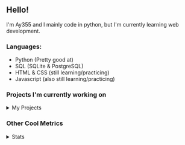 ## Hello!


I'm Ay355 and I mainly code in python, but I'm currently learning web development.


### Languages:
 - Python (Pretty good at)
 - SQL (SQLite & PostgreSQL)
 - HTML & CSS (still learning/practicing)
 - Javascript (also still learning/practicing)

 
### Projects I'm currently working on

<details>
 <summary>My Projects</summary>
<br>
 
[Standle](https://discord.com/oauth2/authorize?client_id=810345494223781899&scope=bot&permissions=8)
 - A multipurpose discord bot for your discord server. Has useful and fun commands for you to mess around with. Made with [discord.py](https://www.github.com/Rapptz/discord.py).

[RoboAy355](https://github.com/Ay-355/RoboAy355)
 - A personal discord bot that I use for random things.

[Asyncdictionary](https://github.com/Ay-355/asyncdictionary)
 - An async wrapper for a dictionary API. See the README for more info.

 
That's pretty much it, other stuff is closed-source cause I'm spending most of my time learning.
 
</details>


### Other Cool Metrics


<details>
<summary>Stats</summary>
<br>
 
<a href="https://github.com/Ay-355">
 <img align="center" src="https://github-readme-stats.vercel.app/api?username=Ay-355&theme=tokyonight&show_icons=true&count_private=true&hide_border=true" />
</a><a href="https://github.com/Ay-355">
  <img align="center" src="https://github-readme-stats.vercel.app/api/top-langs/?username=Ay-355&hide=toml,yaml,cmake&layout=compact&langs_count=8&theme=tokyonight&hide_border=true" />
</a>

 
&nbsp; <!-- Space character to put some space between the different stat types. -->

 
<!--START_SECTION:waka-->
**🐱 My Github Data** 

> 🏆 372 Contributions in the Year 2021
 > 
> 📦 991 Bytes Used in Github's Storage 
 > 
> 🚫 Not Opted to Hire
 > 
> 📜 8 Public Repositories 
 > 
> 🔑 2 Private Repositories  
 > 
**I'm a Night 🦉** 

```text
🌞 Morning    4 commits      ░░░░░░░░░░░░░░░░░░░░░░░░░   1.88% 
🌆 Daytime    94 commits     ███████████░░░░░░░░░░░░░░   44.13% 
🌃 Evening    104 commits    ████████████░░░░░░░░░░░░░   48.83% 
🌙 Night      11 commits     █░░░░░░░░░░░░░░░░░░░░░░░░   5.16%

```
📅 **I'm Most Productive on Friday** 

```text
Monday       35 commits     ████░░░░░░░░░░░░░░░░░░░░░   16.43% 
Tuesday      31 commits     ███░░░░░░░░░░░░░░░░░░░░░░   14.55% 
Wednesday    23 commits     ██░░░░░░░░░░░░░░░░░░░░░░░   10.8% 
Thursday     31 commits     ███░░░░░░░░░░░░░░░░░░░░░░   14.55% 
Friday       36 commits     ████░░░░░░░░░░░░░░░░░░░░░   16.9% 
Saturday     31 commits     ███░░░░░░░░░░░░░░░░░░░░░░   14.55% 
Sunday       26 commits     ███░░░░░░░░░░░░░░░░░░░░░░   12.21%

```


📊 **This Week I Spent My Time On** 

```text
💬 Programming Languages: 
Python                   3 hrs               ███████████████████████░░   91.8% 
TOML                     8 mins              █░░░░░░░░░░░░░░░░░░░░░░░░   4.54% 
Rust                     6 mins              ░░░░░░░░░░░░░░░░░░░░░░░░░   3.49% 
Other                    0 secs              ░░░░░░░░░░░░░░░░░░░░░░░░░   0.17%

🔥 Editors: 
VS Code                  3 hrs 16 mins       █████████████████████████   100.0%

🐱‍💻 Projects: 
Penguin-2.0              1 hr 23 mins        ██████████░░░░░░░░░░░░░░░   42.7% 
discord.py               51 mins             ██████░░░░░░░░░░░░░░░░░░░   26.3% 
randomcode               26 mins             ███░░░░░░░░░░░░░░░░░░░░░░   13.51% 
rust                     15 mins             ██░░░░░░░░░░░░░░░░░░░░░░░   7.89% 
connscript               12 mins             █░░░░░░░░░░░░░░░░░░░░░░░░   6.53%

💻 Operating System: 
Windows                  3 hrs 16 mins       █████████████████████████   100.0%

```

**I Mostly Code in Python** 

```text
Python                   7 repos             ███████████████████░░░░░░   77.78% 
HTML                     1 repo              ██░░░░░░░░░░░░░░░░░░░░░░░   11.11% 
C++                      1 repo              ██░░░░░░░░░░░░░░░░░░░░░░░   11.11%

```



 Last Updated on 26/07/2021
<!--END_SECTION:waka-->
</details>
